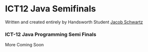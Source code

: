 # ICT12 Java Semifinals

Written and created entirely by Handsworth Student [Jacob Schwartz](https://jacob-schwartz.com)
### ICT-12 Java Programming Semi Finals

More Coming Soon
